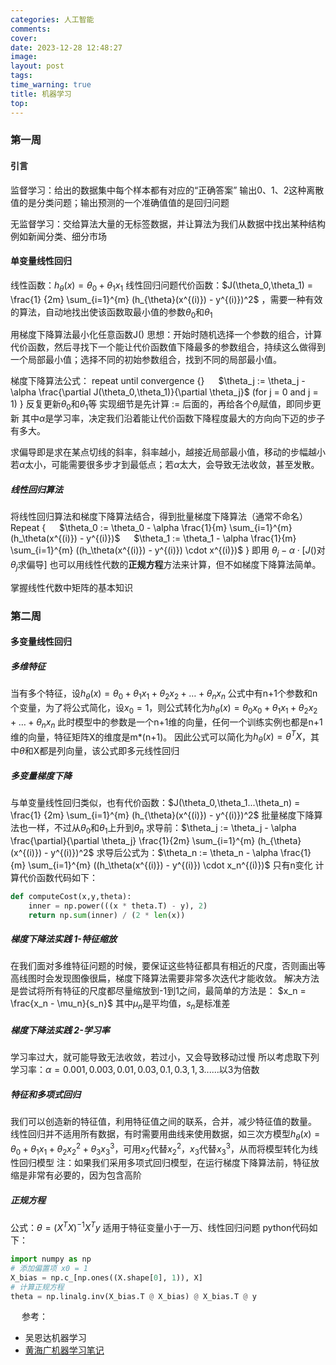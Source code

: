 ```yaml
---
categories: 人工智能
comments: 
cover: 
date: 2023-12-28 12:48:27
image: 
layout: post
tags: 
time_warning: true
title: 机器学习
top: 
---
```


### 第一周
#### 引言
监督学习：给出的数据集中每个样本都有对应的“正确答案”
输出0、1、2这种离散值的是分类问题；输出预测的一个准确值值的是回归问题

无监督学习：交给算法大量的无标签数据，并让算法为我们从数据中找出某种结构
例如新闻分类、细分市场

#### 单变量线性回归
线性函数：$h_{\theta}(x) = \theta_0 + \theta_1 x_1$
线性回归问题代价函数：$J(\theta_0,\theta_1) = \frac{1} {2m} \sum_{i=1}^{m} (h_{\theta}(x^{(i)}) - y^{(i)})^2$ ，需要一种有效的算法，自动地找出使该函数取最小值的参数$\theta_0$和$\theta_1$

用梯度下降算法最小化任意函数J()
思想：开始时随机选择一个参数的组合，计算代价函数，然后寻找下一个能让代价函数值下降最多的参数组合，持续这么做得到一个局部最小值；选择不同的初始参数组合，找到不同的局部最小值。

梯度下降算法公式：
repeat until convergence {}
&emsp; $\theta_j := \theta_j - \alpha \frac{\partial J(\theta_0,\theta_1)}{\partial \theta_j}$  (for j = 0 and j = 1)
}
反复更新$\theta_0$和$\theta_1$等
实现细节是先计算 := 后面的，再给各个$\theta_j$赋值，即同步更新
其中$\alpha$是学习率，决定我们沿着能让代价函数下降程度最大的方向向下迈的步子有多大。

求偏导即是求在某点切线的斜率，斜率越小，越接近局部最小值，移动的步幅越小
若$\alpha$太小，可能需要很多步才到最低点；若$\alpha$太大，会导致无法收敛，甚至发散。

##### 线性回归算法
将线性回归算法和梯度下降算法结合，得到批量梯度下降算法（通常不命名）
Repeat {
&emsp; $\theta_0 := \theta_0 - \alpha \frac{1}{m} \sum_{i=1}^{m} (h_\theta(x^{(i)}) - y^{(i)})$
&emsp; $\theta_1 := \theta_1 - \alpha \frac{1}{m} \sum_{i=1}^{m} ((h_\theta(x^{(i)}) - y^{(i)}) \cdot x^{(i)})$
}
即用 $\theta_j-\alpha\cdot [J()$对$\theta_j$求偏导$]$
也可以用线性代数的**正规方程**方法来计算，但不如梯度下降算法简单。

掌握线性代数中矩阵的基本知识

### 第二周
#### 多变量线性回归
##### 多维特征
当有多个特征，设$h_\theta(x) = \theta_0 + \theta_1 x_1 + \theta_2 x_2 + \ldots + \theta_n x_n$
公式中有n+1个参数和n个变量，为了将公式简化，设$x_0=1$，则公式转化为$h_\theta(x) = \theta_0 x_0 + \theta_1 x_1 + \theta_2 x_2 + \ldots + \theta_n x_n$
此时模型中的参数是一个n+1维的向量，任何一个训练实例也都是n+1维的向量，特征矩阵X的维度是m*(n+1)。
因此公式可以简化为$h_\theta(x) = \theta^T X$，其中$\theta$和X都是列向量，该公式即多元线性回归

##### 多变量梯度下降
与单变量线性回归类似，也有代价函数：$J(\theta_0,\theta_1...\theta_n) = \frac{1} {2m} \sum_{i=1}^{m} (h_{\theta}(x^{(i)}) - y^{(i)})^2$
批量梯度下降算法也一样，不过从$\theta_0$和$\theta_1$上升到$\theta_n$
求导前：$\theta_j := \theta_j - \alpha \frac{\partial}{\partial \theta_j} \frac{1}{2m} \sum_{i=1}^{m} (h_{\theta}(x^{(i)}) - y^{(i)})^2$
求导后公式为：$\theta_n := \theta_n - \alpha \frac{1}{m} \sum_{i=1}^{m} ((h_\theta(x^{(i)}) - y^{(i)}) \cdot x_n^{(i)})$        只有n变化
计算代价函数代码如下：
```python
def computeCost(x,y,theta):
	inner = np.power(((x * theta.T) - y), 2)
	return np.sum(inner) / (2 * len(x))
```

##### 梯度下降法实践 1-特征缩放
在我们面对多维特征问题的时候，要保证这些特征都具有相近的尺度，否则画出等高线图时会发现图像很扁，梯度下降算法需要非常多次迭代才能收敛。
解决方法是尝试将所有特征的尺度都尽量缩放到-1到1之间，最简单的方法是：
$x_n = \frac{x_n - \mu_n}{s_n}$
其中$\mu_n$是平均值，$s_n$是标准差

##### 梯度下降法实践 2-学习率
学习率过大，就可能导致无法收敛，若过小，又会导致移动过慢
所以考虑取下列学习率：$\alpha = 0.001 , 0.003 , 0.01 , 0.03 , 0.1 , 0.3 , 1 , 3......$以3为倍数

##### 特征和多项式回归
我们可以创造新的特征值，利用特征值之间的联系，合并，减少特征值的数量。
线性回归并不适用所有数据，有时需要用曲线来使用数据，如三次方模型$h_\theta(x) = \theta_0 + \theta_1 x_1 + \theta_2 x_2^2 + \theta_3 x_3^3$，可用$x_2$代替$x_2^2$，$x_3$代替$x_3^3$，从而将模型转化为线性回归模型
注：如果我们采用多项式回归模型，在运行梯度下降算法前，特征放缩是非常有必要的，因为包含高阶

##### 正规方程
公式：$\theta = (X^T X)^{-1} X^T y$
适用于特征变量小于一万、线性回归问题
python代码如下：

```python
import numpy as np
# 添加偏置项 x0 = 1
X_bias = np.c_[np.ones((X.shape[0], 1)), X]
# 计算正规方程
theta = np.linalg.inv(X_bias.T @ X_bias) @ X_bias.T @ y
```



&emsp; 参考：
* 吴恩达机器学习
* [黄海广机器学习笔记](https://github.com/fengdu78/Coursera-ML-AndrewNg-Notes)